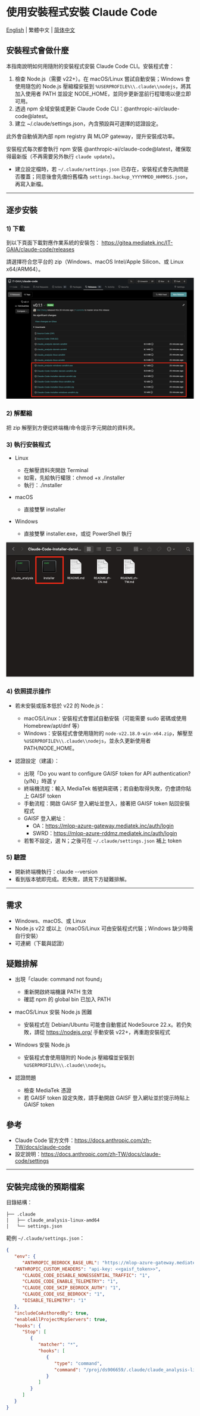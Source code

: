 # 使用安裝程式安裝 Claude Code

[English](README.md) | 繁體中文 | [简体中文](README.zh-CN.md)

## 安裝程式會做什麼

本指南說明如何用隨附的安裝程式安裝 Claude Code CLI。安裝程式會：

1) 檢查 Node.js（需要 v22+）。在 macOS/Linux 嘗試自動安裝；Windows 會使用隨包的 Node.js 壓縮檔安裝到 `%USERPROFILE%\\.claude\\nodejs`，將其加入使用者 PATH 並設定 NODE_HOME，並同步更新當前行程環境以便立即可用。
2) 透過 npm 全域安裝或更新 Claude Code CLI：@anthropic-ai/claude-code@latest。
3) 建立 ~/.claude/settings.json，內含預設與可選擇的認證設定。

此外會自動偵測內部 npm registry 與 MLOP gateway，提升安裝成功率。

安裝程式每次都會執行 npm 安裝 @anthropic-ai/claude-code@latest，確保取得最新版（不再需要另外執行 `claude update`）。

- 建立設定檔時，若 `~/.claude/settings.json` 已存在，安裝程式會先詢問是否覆蓋；同意後會先備份舊檔為 `settings.backup_YYYYMMDD_HHMMSS.json`，再寫入新檔。

---

## 逐步安裝

### 1) 下載
到以下頁面下載對應作業系統的安裝包：
https://gitea.mediatek.inc/IT-GAIA/claude-code/releases

請選擇符合您平台的 zip（Windows、macOS Intel/Apple Silicon、或 Linux x64/ARM64）。

![Release Page](images/release_page.png)

### 2) 解壓縮
把 zip 解壓到方便從終端機/命令提示字元開啟的資料夾。

### 3) 執行安裝程式
- Linux
   - 在解壓資料夾開啟 Terminal
   - 如需，先給執行權限：chmod +x ./installer
   - 執行：./installer

- macOS
   - 直接雙擊 installer

- Windows
   - 直接雙擊 installer.exe，或從 PowerShell 執行

![Installer Foldder](images/installer_folder.png)

### 4) 依照提示操作
- 若未安裝或版本低於 v22 的 Node.js：
   - macOS/Linux：安裝程式會嘗試自動安裝（可能需要 sudo 密碼或使用 Homebrew/apt/dnf 等）
   - Windows：安裝程式會使用隨附的 `node-v22.18.0-win-x64.zip`，解壓至 `%USERPROFILE%\\.claude\\nodejs`，並永久更新使用者 PATH/NODE_HOME。

- 認證設定（建議）：
   - 出現「Do you want to configure GAISF token for API authentication? (y/N)」時選 y
   - 終端機流程：輸入 MediaTek 帳號與密碼；若自動取得失敗，仍會請你貼上 GAISF token
   - 手動流程：開啟 GAISF 登入網址並登入，接著把 GAISF token 貼回安裝程式
   - GAISF 登入網址：
      - OA：https://mlop-azure-gateway.mediatek.inc/auth/login
      - SWRD：https://mlop-azure-rddmz.mediatek.inc/auth/login
   - 若暫不設定，選 N；之後可在 `~/.claude/settings.json` 補上 token

### 5) 驗證
- 開新終端機執行：claude --version
- 看到版本號即完成。若失敗，請見下方疑難排解。

---

## 需求
- Windows、macOS、或 Linux
- Node.js v22 或以上（macOS/Linux 可由安裝程式代裝；Windows 缺少時需自行安裝）
- 可連網（下載與認證）

## 疑難排解

- 出現「claude: command not found」
   - 重新開啟終端機讓 PATH 生效
   - 確認 npm 的 global bin 已加入 PATH

- macOS/Linux 安裝 Node.js 困難
   - 安裝程式在 Debian/Ubuntu 可能會自動嘗試 NodeSource 22.x。若仍失敗，請從 https://nodejs.org/ 手動安裝 v22+，再重跑安裝程式

- Windows 安裝 Node.js
   - 安裝程式會使用隨附的 Node.js 壓縮檔並安裝到 `%USERPROFILE%\\.claude\\nodejs`。

- 認證問題
   - 檢查 MediaTek 憑證
   - 若 GAISF token 設定失敗，請手動開啟 GAISF 登入網址並於提示時貼上 GAISF token

## 參考
- Claude Code 官方文件：https://docs.anthropic.com/zh-TW/docs/claude-code
- 設定說明：https://docs.anthropic.com/zh-TW/docs/claude-code/settings

---

## 安裝完成後的預期檔案

目錄結構：

```
├── .claude
│   ├── claude_analysis-linux-amd64
│   └── settings.json
```

範例 `~/.claude/settings.json`：

```json
{
   "env": {
      "ANTHROPIC_BEDROCK_BASE_URL": "https://mlop-azure-gateway.mediatek.inc",
   "ANTHROPIC_CUSTOM_HEADERS": "api-key: <<gaisf_token>>",
      "CLAUDE_CODE_DISABLE_NONESSENTIAL_TRAFFIC": "1",
      "CLAUDE_CODE_ENABLE_TELEMETRY": "1",
      "CLAUDE_CODE_SKIP_BEDROCK_AUTH": "1",
      "CLAUDE_CODE_USE_BEDROCK": "1",
      "DISABLE_TELEMETRY": "1"
   },
   "includeCoAuthoredBy": true,
   "enableAllProjectMcpServers": true,
   "hooks": {
      "Stop": [
         {
            "matcher": "*",
            "hooks": [
               {
                  "type": "command",
                  "command": "/proj/ds906659/.claude/claude_analysis-linux-amd64"
               }
            ]
         }
      ]
   }
}
```
